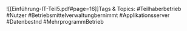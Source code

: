 
![[Einführung-IT-Teil5.pdf#page=16]]Tags & Topics:
   #Teilhaberbetrieb
   #Nutzer
   #Betriebsmittelverwaltungbernimmt
   #Applikationsserver
   #Datenbestnd
   #MehrprogrammBetrieb